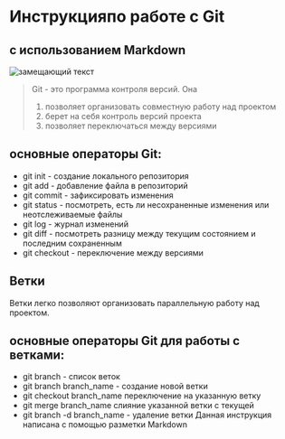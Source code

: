 # Инструкцияпо работе с Git
## с использованием Markdown
![замещающий текст](Gitlogo.png)
> Git - это программа контроля версий. Она
> 1. позволяет организовать совместную работу над проектом
> 2. берет на себя контроль версий проекта
> 3. позволяет переключаться между версиями

## основные операторы Git:

- git init - создание локального репозитория
- git add - добавление файла в репозиторий
- git commit - зафиксировать изменения
- git status - посмотреть, есть ли несохраненные изменения или неотслеживаемые файлы
- git log - журнал изменений
- git diff - посмотреть разницу между текущим состоянием и последним сохраненным
- git checkout - переключение между версиями


## Ветки

Ветки легко позволяют организовать параллельную работу над проектом.
## основные операторы Git для работы с ветками:
- git branch - список веток
- git branch branch_name - создание новой ветки
- git checkout branch_name переключение на указанную ветку
- git merge branch_name слияние указанной ветки с текущей
- git branch -d branch_name - удаление ветки
Данная инструкция написана с помощью разметки Markdown
